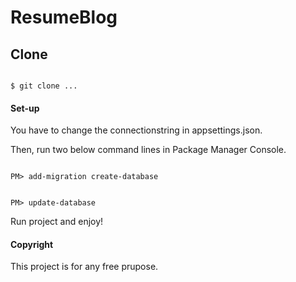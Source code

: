 # ResumeBlog

## Clone

````console

$ git clone ...

````

#### Set-up

You have to change the connectionstring in appsettings.json.

Then, run two below command lines in Package Manager Console.

````console

PM> add-migration create-database

````

````console

PM> update-database

````

Run project and enjoy!

#### Copyright

This project is for any free prupose.